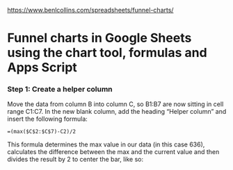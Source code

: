 https://www.benlcollins.com/spreadsheets/funnel-charts/

# Funnel charts in Google Sheets using the chart tool, formulas and Apps Script

### Step 1: Create a helper column

Move the data from column B into column C, so B1:B7 are now sitting in cell range C1:C7. 
In the new blank column, add the heading “Helper column” and insert the following formula:

```
=(max($C$2:$C$7)-C2)/2
```

This formula determines the max value in our data (in this case 636), 
calculates the difference between the max and the current value and then divides the result by 2 to center the bar, like so:

